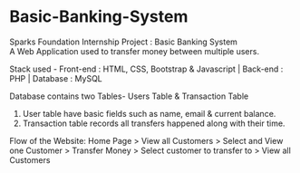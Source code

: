 # Basic-Banking-System
Sparks Foundation Internship Project : Basic Banking System  
A Web Application used to transfer money between multiple users.  

Stack used - 
Front-end : HTML, CSS, Bootstrap & Javascript | 
Back-end : PHP | 
Database : MySQL   

Database contains two Tables- Users Table & Transaction Table 
1. User table have basic fields such as name, email & current balance. 
2. Transaction table records all transfers happened along with their time.  

Flow of the Website: Home Page > View all Customers > Select and View one Customer > Transfer Money > Select customer to transfer to > View all Customers
